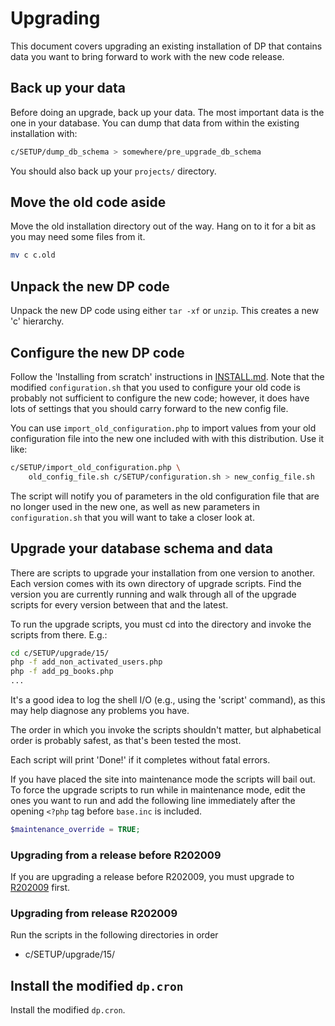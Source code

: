 # Upgrading

This document covers upgrading an existing installation of DP that
contains data you want to bring forward to work with the new code
release.

## Back up your data
Before doing an upgrade, back up your data. The most important data
is the one in your database. You can dump that data from within the
existing installation with:
```bash
c/SETUP/dump_db_schema > somewhere/pre_upgrade_db_schema
```

You should also back up your `projects/` directory.

## Move the old code aside
Move the old installation directory out of the way. Hang on to it
for a bit as you may need some files from it.

```bash
mv c c.old
```

## Unpack the new DP code
Unpack the new DP code using either `tar -xf` or `unzip`. This creates
a new 'c' hierarchy.

## Configure the new DP code
Follow the 'Installing from scratch' instructions in [INSTALL.md](INSTALL.md).
Note that the modified `configuration.sh` that you used to
configure your old code is probably not sufficient to configure the
new code; however, it does have lots of settings that you should carry
forward to the new config file.

You can use `import_old_configuration.php` to import values from your old
configuration file into the new one included with with this distribution.
Use it like:

```bash
c/SETUP/import_old_configuration.php \
    old_config_file.sh c/SETUP/configuration.sh > new_config_file.sh
```

The script will notify you of parameters in the old configuration file
that are no longer used in the new one, as well as new parameters in
`configuration.sh` that you will want to take a closer look at.

## Upgrade your database schema and data

There are scripts to upgrade your installation from one version to another.
Each version comes with its own directory of upgrade scripts. Find the version
you are currently running and walk through all of the upgrade scripts for
every version between that and the latest.

To run the upgrade scripts, you must cd into the directory and invoke the
scripts from there. E.g.:

```bash
cd c/SETUP/upgrade/15/
php -f add_non_activated_users.php
php -f add_pg_books.php
...
```

It's a good idea to log the shell I/O (e.g., using the 'script' command),
as this may help diagnose any problems you have.

The order in which you invoke the scripts shouldn't matter, but alphabetical
order is probably safest, as that's been tested the most.

Each script will print 'Done!' if it completes without fatal errors.

If you have placed the site into maintenance mode the scripts will bail out.
To force the upgrade scripts to run while in maintenance mode, edit the ones
you want to run and add the following line immediately after the opening
`<?php` tag before `base.inc` is included.

```php
$maintenance_override = TRUE;
```

### Upgrading from a release before R202009

If you are upgrading a release before R202009, you must upgrade to
[R202009](https://github.com/DistributedProofreaders/dproofreaders/releases/tag/R202009)
first.

### Upgrading from release R202009
Run the scripts in the following directories in order

* c/SETUP/upgrade/15/

## Install the modified `dp.cron`
Install the modified `dp.cron`.
